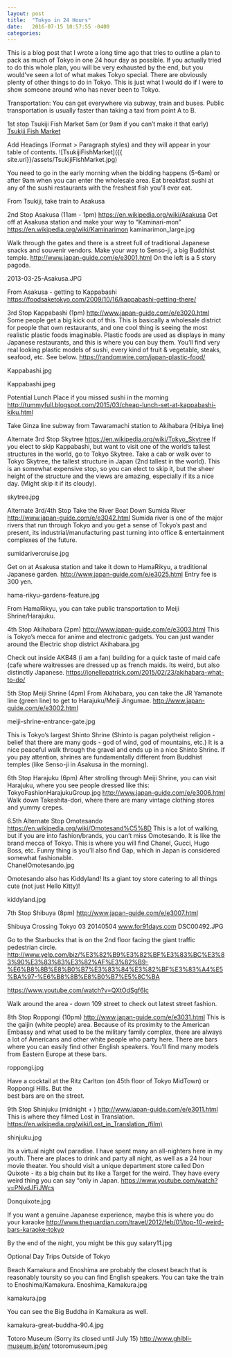 ```yaml
---
layout: post
title:  "Tokyo in 24 Hours"
date:   2016-07-15 10:57:55 -0400
categories: 
---
```


This is a blog post that I wrote a long time ago that tries to outline a plan to pack as much of Tokyo in one 24 hour day as possible. If you actually tried to do this whole plan, you will be very exhausted by the end, but you would’ve seen a lot of what makes Tokyo special.  There are obviously plenty of other things to do in Tokyo.  This is just what I would do if I were to show someone around who has never been to Tokyo.  

Transportation: You can get everywhere via subway, train and buses. Public transportation is usually faster than taking a taxi from point A to B. 

1st stop Tsukiji Fish Market 5am (or 9am if you can’t make it that early)
[Tsukiji Fish Market](https://en.wikipedia.org/wiki/Tsukiji_fish_market)

Add Headings (Format > Paragraph styles) and they will appear in your table of contents.
![TsukijiFishMarket]({{ site.url}}/assets/TsukijiFishMarket.jpg)



You need to go in the early morning when the bidding happens (5-6am) or after 9am when you can enter the wholesale area.  Eat breakfast sushi at any of the sushi restaurants with the freshest fish you’ll ever eat.


From Tsukiji, take train to Asakusa


2nd Stop Asakusa (11am - 1pm)
https://en.wikipedia.org/wiki/Asakusa
Get off at Asakusa station and make your way to “Kaminari-mon” 
https://en.wikipedia.org/wiki/Kaminarimon
 kaminarimon_large.jpg 

Walk through the gates and there is a street full of traditional Japanese snacks and souvenir vendors.  Make your way to Senso-ji, a big Buddhist temple.  http://www.japan-guide.com/e/e3001.html
On the left is a 5 story pagoda.


 2013-03-25-Asakusa.JPG 



From Asakusa - getting to Kappabashi
https://foodsaketokyo.com/2009/10/16/kappabashi-getting-there/


3rd Stop Kappabashi (1pm)
http://www.japan-guide.com/e/e3020.html
Some people get a big kick out of this.  This is basically a wholesale district for people that own 
restaurants, and one cool thing is seeing the most realistic plastic foods imaginable.  Plastic foods are used as displays in many Japanese restaurants, and this is where you can buy them.  You’ll find very real looking plastic models of sushi, every kind of fruit & vegetable, steaks, seafood, etc.  See below.
https://randomwire.com/japan-plastic-food/


 Kappabashi.jpg 



 Kappabashi.jpeg 





Potential Lunch Place if you missed sushi in the morning
http://tummyfull.blogspot.com/2015/03/cheap-lunch-set-at-kappabashi-kiku.html


Take Ginza line subway from Tawaramachi station to Akihabara (Hibiya line)




Alternate 3rd Stop Skytree
https://en.wikipedia.org/wiki/Tokyo_Skytree
If you elect to skip Kappabashi, but want to visit one of the world’s tallest structures in the world, go to Tokyo Skytree. Take a cab or walk over to Tokyo Skytree, the tallest structure in Japan (2nd tallest in the world). This is an somewhat expensive stop, so you can elect to skip it, but the sheer height of the structure and the views are amazing, especially if its a nice day.  (Might skip it if its cloudy).


 skytree.jpg 



Alternate 3rd/4th Stop Take the River Boat Down Sumida River
http://www.japan-guide.com/e/e3042.html
Sumida river is one of the major rivers that run through Tokyo and you get a sense of Tokyo’s past and present, its industrial/manufacturing past turning into office & entertainment complexes of the future.  


 sumidarivercruise.jpg 



Get on at Asakusa station and take it down to HamaRikyu, a traditional Japanese garden.  http://www.japan-guide.com/e/e3025.html  Entry fee is 300 yen.


 hama-rikyu-gardens-feature.jpg 



From HamaRikyu, you can take public transportation to Meiji Shrine/Harajuku. 


4th Stop Akihabara (2pm)
http://www.japan-guide.com/e/e3003.html
This is Tokyo’s mecca for anime and electronic gadgets.  You can just wander around the Electric shop district
 Akihabara.jpg 





Check out inside AKB48 (i am a fan) building for a quick taste of maid cafe (cafe where waitresses are dressed up as french maids.  Its weird, but also distinctly Japanese. 
https://jonellepatrick.com/2015/02/23/akihabara-what-to-do/








5th Stop Meiji Shrine (4pm)
From Akihabara, you can take the JR Yamanote line (green line) to get to Harajuku/Meiji Jingumae.
http://www.japan-guide.com/e/e3002.html


 meiji-shrine-entrance-gate.jpg 



This is Tokyo’s largest Shinto Shrine (Shinto is pagan polytheist religion - belief that there are many gods - god of wind, god of mountains, etc.) It is a nice peaceful walk through the gravel and ends up in a nice Shinto Shrine.  If you pay attention, shrines are fundamentally different from Buddhist temples (like Senso-ji in Asakusa in the morning). 


6th Stop Harajuku (6pm)
After strolling through Meiji Shrine, you can visit Harajuku, where you see people dressed like this:  TokyoFashionHarajukuGroup.jpg 
http://www.japan-guide.com/e/e3006.html
Walk down Takeshita-dori, where there are many vintage clothing stores and yummy crepes.  


6.5th Alternate Stop Omotesando
https://en.wikipedia.org/wiki/Omotesand%C5%8D
This is a lot of walking, but if you are into fashion/brands, you can’t miss Omotesando.  It is like the brand mecca of Tokyo. This is where you will find Chanel, Gucci, Hugo Boss, etc.  Funny thing is you’ll also find Gap, which in Japan is considered somewhat fashionable.  
 ChanelOmotesando.jpg 
 
 
Omotesando also has Kiddyland! Its a giant toy store catering to all things cute (not just Hello Kitty)! 


 kiddyland.jpg 

7th Stop Shibuya (8pm)
http://www.japan-guide.com/e/e3007.html


 Shibuya Crossing Tokyo  03 20140504 www.for91days.com DSC00492.JPG 



Go to the Starbucks that is on the 2nd floor facing the giant traffic pedestrian circle.  
http://www.yelp.com/biz/%E3%82%B9%E3%82%BF%E3%83%BC%E3%83%90%E3%83%83%E3%82%AF%E3%82%B9-%E6%B8%8B%E8%B0%B7%E3%83%84%E3%82%BF%E3%83%A4%E5%BA%97-%E6%B8%8B%E8%B0%B7%E5%8C%BA


https://www.youtube.com/watch?v=QXtOdSgf6Ic


Walk around the area - down 109 street to check out latest street fashion.  




8th Stop Roppongi (10pm)
http://www.japan-guide.com/e/e3031.html
This is the gaijin (white people) area. Because of its proximity to the American Embassy and what used to be the military family complex, there are always a lot of Americans and other white people who party here.  There are bars where you can easily find other English speakers.  You’ll find many models from Eastern Europe at these bars.  


 roppongi.jpg 



Have a cocktail at the Ritz Carlton (on 45th floor of Tokyo MidTown) or Roppongi Hills.  But the  
best bars are on the street. 




9th Stop Shinjuku (midnight + )
http://www.japan-guide.com/e/e3011.html
This is where they filmed Lost in Translation. https://en.wikipedia.org/wiki/Lost_in_Translation_(film)


 shinjuku.jpg 



Its a virtual night owl paradise.  I have spent many an all-nighters here in my youth.  There are places to drink and party all night, as well as a 24 hour movie theater.  You should visit a unique department store called Don Quixote - its a big chain but its like a Target for the weird.  They have every weird thing you can say “only in Japan. 
https://www.youtube.com/watch?v=PNvdJFiJWcs


 Donquixote.jpg 



If you want a genuine Japanese experience, maybe this is where you do your karaoke 
http://www.theguardian.com/travel/2012/feb/01/top-10-weird-bars-karaoke-tokyo


By the end of the night, you might be this guy
 salary11.jpg 







Optional Day Trips Outside of Tokyo


Beach
Kamakura and Enoshima are probably the closest beach that is reasonably toursity so you can find English speakers.  You can take the train to Enoshima/Kamakura. 
 Enoshima_Kamakura.jpg 

 kamakura.jpg 

You can see the Big Buddha in Kamakura as well. 


 kamakura-great-buddha-90.4.jpg 



Totoro Museum  (Sorry its closed until July 15) 
http://www.ghibli-museum.jp/en/
 totoromuseum.jpeg